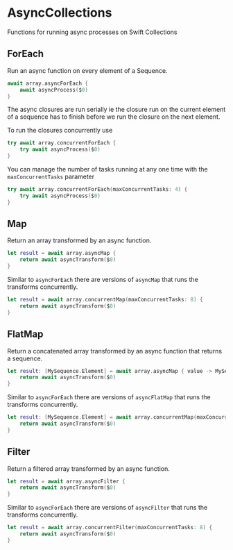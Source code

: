 # AsyncCollections

Functions for running async processes on Swift Collections

## ForEach

Run an async function on every element of a Sequence.
```swift
await array.asyncForEach {
    await asyncProcess($0)
}
```
The async closures are run serially ie the closure run on the current element of a sequence has to finish before we run the closure on the next element.

To run the closures concurrently use
```swift
try await array.concurrentForEach {
    try await asyncProcess($0)
}
```
You can manage the number of tasks running at any one time with the `maxConcurrentTasks` parameter
```swift
try await array.concurrentForEach(maxConcurrentTasks: 4) {
    try await asyncProcess($0)
}
```

## Map

Return an array transformed by an async function. 
```swift
let result = await array.asyncMap {
    return await asyncTransform($0)
}
```

Similar to `asyncForEach` there are versions of `asyncMap` that runs the transforms concurrently.

```swift
let result = await array.concurrentMap(maxConcurrentTasks: 8) {
    return await asyncTransform($0)
}
```

## FlatMap

Return a concatenated array transformed by an async function that returns a sequence. 
```swift
let result: [MySequence.Element] = await array.asyncMap { value -> MySequence in
    return await asyncTransform($0)
}
```

Similar to `asyncForEach` there are versions of `asyncFlatMap` that runs the transforms concurrently.

```swift
let result: [MySequence.Element] = await array.concurrentMap(maxConcurrentTasks: 8) { value -> MySequence in
    return await asyncTransform($0)
}
```

## Filter

Return a filtered array transformed by an async function. 
```swift
let result = await array.asyncFilter {
    return await asyncTransform($0)
}
```

Similar to `asyncForEach` there are versions of `asyncFilter` that runs the transforms concurrently.

```swift
let result = await array.concurrentFilter(maxConcurrentTasks: 8) {
    return await asyncTransform($0)
}
```
